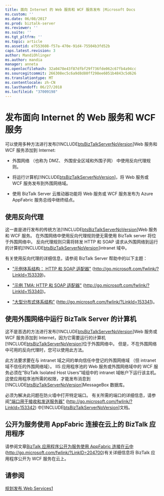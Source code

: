 ```yaml
---
title: 面向 Internet 的 Web 服务和 WCF 服务发布 |Microsoft Docs
ms.custom: ''
ms.date: 06/08/2017
ms.prod: biztalk-server
ms.reviewer: ''
ms.suite: ''
ms.tgt_pltfrm: ''
ms.topic: article
ms.assetid: e7553608-f57a-470e-91d4-75504b3fd52b
caps.latest.revision: 3
author: MandiOhlinger
ms.author: mandia
manager: anneta
ms.openlocfilehash: 32a0478e43f87dfbf29f736fde062c67fb4a94cc
ms.sourcegitcommit: 266308ec5c6a9d8d80ff298ee6051b4843c5d626
ms.translationtype: MT
ms.contentlocale: zh-CN
ms.lasthandoff: 06/27/2018
ms.locfileid: "37009198"
---
```

# <a name="publishing-internet-facing-web-services-and-wcf-services"></a>发布面向 Internet 的 Web 服务和 WCF 服务
可以使用多种方法进行发布[!INCLUDE[btsBizTalkServerNoVersion](../includes/btsbiztalkservernoversion-md.md)]Web 服务和 WCF 服务添加到 Internet:  
  
- 外围网络 （也称为 DMZ、 外围安全区域和外围子网） 中使用反向代理规则。  
  
- 将运行计算机[!INCLUDE[btsBizTalkServerNoVersion](../includes/btsbiztalkservernoversion-md.md)]，将 Web 服务或 WCF 服务发布到外围网络域。  
  
- 使用 BizTalk Server 云推动器功能将 Web 服务或 WCF 服务发布为 Azure AppFabric 服务总线中继终结点。  
  
## <a name="using-a-reverse-proxy"></a>使用反向代理  
 这一直是进行发布的传统方法[!INCLUDE[btsBizTalkServerNoVersion](../includes/btsbiztalkservernoversion-md.md)]Web 服务和 WCF 服务。 在外围网络中使用反向代理规则便无需使用 BizTalk server 将位于外围网络中。 反向代理规则只需将转发 HTTP 和 SOAP 请求从外围网络到运行的计算机[!INCLUDE[btsBizTalkServerNoVersion](../includes/btsbiztalkservernoversion-md.md)]intranet 域中。  
  
 有关使用反向代理的详细信息，请参阅 BizTalk Server 帮助中的以下主题：  
  
-   ["示例体系结构： HTTP 和 SOAP 适配器"](http://go.microsoft.com/fwlink/?LinkId=153339) (http://go.microsoft.com/fwlink/?LinkId=153339)。  
  
-   ["示例 TMA: HTTP 和 SOAP 适配器"](http://go.microsoft.com/fwlink/?LinkId=153340) (http://go.microsoft.com/fwlink/?LinkId=153340)。  
  
-   ["大型分布式体系结构"](http://go.microsoft.com/fwlink/?LinkId=153341) (http://go.microsoft.com/fwlink/?LinkId=153341)。  
  
## <a name="using-computers-running-biztalk-server-in-the-perimeter-network"></a>使用外围网络中运行 BizTalk Server 的计算机  
 这不是首选的方法进行发布[!INCLUDE[btsBizTalkServerNoVersion](../includes/btsbiztalkservernoversion-md.md)]Web 服务或 WCF 服务添加到 Internet，因为它需要运行的计算机[!INCLUDE[btsBizTalkServerNoVersion](../includes/btsbiztalkservernoversion-md.md)]位于外围网络中。 但是，不在外围网络中可用的反向代理时，您可以使用此方法。  
  
 此方法要求要在与 intranet 域之间的单向信任中登记的外围网络域 （但 intranet 域不信任的外围网络域）。 IIS 应用程序池的 Web 服务或外围网络域中的 WCF 服务必须在"BizTalk Isolated Host Users"域组中的 intranet 域帐户下运行该主机。 这使应用程序池所需的权限，才能发布消息到[!INCLUDE[btsBizTalkServerNoVersion](../includes/btsbiztalkservernoversion-md.md)]MessageBox 数据库。  
  
 必须为解决此问题在防火墙中打开特定端口。 有关所需的端口的详细信息，请参阅["端口用于接收和发送服务器"](http://go.microsoft.com/fwlink/?LinkId=153342) (<http://go.microsoft.com/fwlink/?LinkId=153342>) 中[!INCLUDE[btsBizTalkServerNoVersion](../includes/btsbiztalkservernoversion-md.md)]文档。  
  
## <a name="exposing-biztalk-applications-on-the-cloud-using-appfabric-connect-for-services"></a>公开为服务使用 AppFabric 连接在云上的 BizTalk 应用程序  
 请参阅文章[BizTalk 应用程序公开为服务使用 AppFabric 连接在云中](http://go.microsoft.com/fwlink/?LinkID=204700)(http://go.microsoft.com/fwlink/?LinkID=204700)有关详细信息将 BizTalk 应用程序公开为 WCF 服务在云上。  
  
## <a name="see-also"></a>请参阅  
 [规划发布 Web Services1](../technical-guides/planning-for-publishing-web-services1.md)